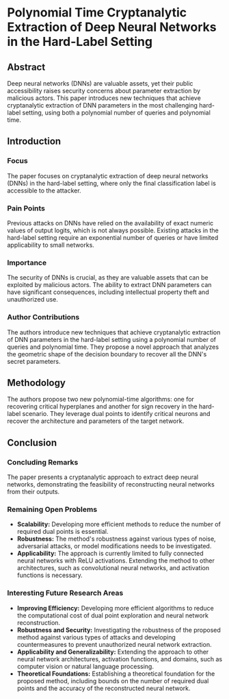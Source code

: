 **Polynomial Time Cryptanalytic Extraction of Deep Neural Networks in the Hard-Label Setting**
======================================================================

**Abstract**
--------

Deep neural networks (DNNs) are valuable assets, yet their public accessibility raises security concerns about parameter extraction by malicious actors. This paper introduces new techniques that achieve cryptanalytic extraction of DNN parameters in the most challenging hard-label setting, using both a polynomial number of queries and polynomial time.

**Introduction**
------------

### Focus

The paper focuses on cryptanalytic extraction of deep neural networks (DNNs) in the hard-label setting, where only the final classification label is accessible to the attacker.

### Pain Points

Previous attacks on DNNs have relied on the availability of exact numeric values of output logits, which is not always possible. Existing attacks in the hard-label setting require an exponential number of queries or have limited applicability to small networks.

### Importance

The security of DNNs is crucial, as they are valuable assets that can be exploited by malicious actors. The ability to extract DNN parameters can have significant consequences, including intellectual property theft and unauthorized use.

### Author Contributions

The authors introduce new techniques that achieve cryptanalytic extraction of DNN parameters in the hard-label setting using a polynomial number of queries and polynomial time. They propose a novel approach that analyzes the geometric shape of the decision boundary to recover all the DNN's secret parameters.

**Methodology**
-------------

The authors propose two new polynomial-time algorithms: one for recovering critical hyperplanes and another for sign recovery in the hard-label scenario. They leverage dual points to identify critical neurons and recover the architecture and parameters of the target network.

**Conclusion**
------------

### Concluding Remarks

The paper presents a cryptanalytic approach to extract deep neural networks, demonstrating the feasibility of reconstructing neural networks from their outputs.

### Remaining Open Problems

* **Scalability:** Developing more efficient methods to reduce the number of required dual points is essential.
* **Robustness:** The method's robustness against various types of noise, adversarial attacks, or model modifications needs to be investigated.
* **Applicability:** The approach is currently limited to fully connected neural networks with ReLU activations. Extending the method to other architectures, such as convolutional neural networks, and activation functions is necessary.

### Interesting Future Research Areas

* **Improving Efficiency:** Developing more efficient algorithms to reduce the computational cost of dual point exploration and neural network reconstruction.
* **Robustness and Security:** Investigating the robustness of the proposed method against various types of attacks and developing countermeasures to prevent unauthorized neural network extraction.
* **Applicability and Generalizability:** Extending the approach to other neural network architectures, activation functions, and domains, such as computer vision or natural language processing.
* **Theoretical Foundations:** Establishing a theoretical foundation for the proposed method, including bounds on the number of required dual points and the accuracy of the reconstructed neural network.